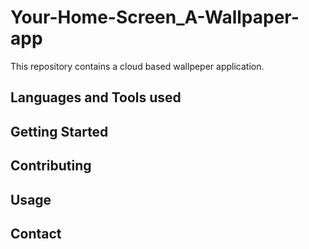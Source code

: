 # Your-Home-Screen_A-Wallpaper-app

This repository contains a cloud based wallpeper application.

## Languages and Tools used 

## Getting Started 

## Contributing

## Usage

## Contact
